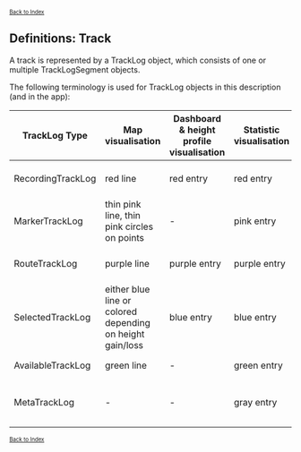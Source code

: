 <small><small>[Back to Index](../index.md)</small></small>

## Definitions: Track

A track is represented by a TrackLog object, which consists of one or multiple TrackLogSegment 
objects.

The following terminology is used for TrackLog objects in this description (and in the app):

|  TrackLog Type |  Map visualisation | Dashboard & height profile visualisation | Statistic visualisation | Description |
|---|---|---|---|---|
| RecordingTrackLog | red line | red entry| red entry | track with currently ongoing recording action |
| MarkerTrackLog | thin pink line, thin pink circles on points | - | pink entry | Track from marked points for planning |
| RouteTrackLog | purple line | purple entry | purple entry | calculated route based on MarkerTrack |
| SelectedTrackLog | either blue line or colored depending on height gain/loss | blue entry | blue entry | one specific TrackLog from the amount of AvailableTrackLogs |
| AvailableTrackLog | green line | - | green entry | currently visible track log |
| MetaTrackLog | - | - | gray entry | track log from meta files (exists for each known track) |

<small><small>[Back to Index](../index.md)</small></small>